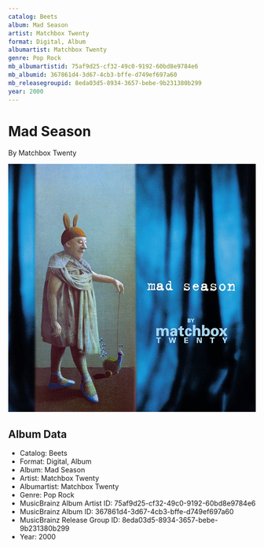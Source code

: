 ```yaml
---
catalog: Beets
album: Mad Season
artist: Matchbox Twenty
format: Digital, Album
albumartist: Matchbox Twenty
genre: Pop Rock
mb_albumartistid: 75af9d25-cf32-49c0-9192-60bd8e9784e6
mb_albumid: 367861d4-3d67-4cb3-bffe-d749ef697a60
mb_releasegroupid: 8eda03d5-8934-3657-bebe-9b231380b299
year: 2000
---
```


# Mad Season

By Matchbox Twenty

![](../../assets/beetscovers/Matchbox_Twenty-Mad_Season.jpg)

## Album Data

- Catalog: Beets
- Format: Digital, Album
- Album: Mad Season
- Artist: Matchbox Twenty
- Albumartist: Matchbox Twenty
- Genre: Pop Rock
- MusicBrainz Album Artist ID: 75af9d25-cf32-49c0-9192-60bd8e9784e6
- MusicBrainz Album ID: 367861d4-3d67-4cb3-bffe-d749ef697a60
- MusicBrainz Release Group ID: 8eda03d5-8934-3657-bebe-9b231380b299
- Year: 2000

